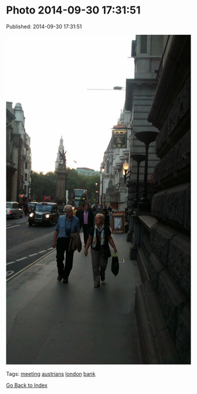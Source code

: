 
# Photo 2014-09-30 17:31:51

Published: 2014-09-30 17:31:51

![](98817635237-0.jpg)

Tags: [meeting](tag-meeting.md) [austrians](tag-austrians.md) [london](tag-london.md) [bank](tag-bank.md)

[Go Back to Index](index.md)
